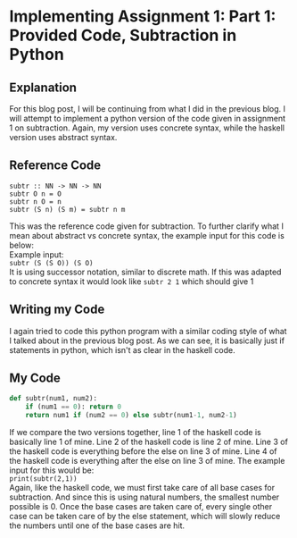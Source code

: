 # Implementing Assignment 1: Part 1: Provided Code, Subtraction in Python

## Explanation
For this blog post, I will be continuing from what I did in the previous blog. I will attempt to implement a python version of the code given in assignment 1 on subtraction. Again, my version uses concrete syntax, while the haskell version uses abstract syntax.

## Reference Code
```
subtr :: NN -> NN -> NN  
subtr O n = O
subtr n O = n
subtr (S n) (S m) = subtr n m
```
This was the reference code given for subtraction. To further clarify what I mean about abstract vs concrete syntax, the example input for this code is below:  
Example input:  
`subtr (S (S O)) (S O)`  
It is using successor notation, similar to discrete math. If this was adapted to concrete syntax it would look like `subtr 2 1` which should give 1

## Writing my Code
I again tried to code this python program with a similar coding style of what I talked about in the previous blog post. As we can see, it is basically just if statements in python, which isn't as clear in the haskell code.

## My Code
```python
def subtr(num1, num2):
    if (num1 == 0): return 0
    return num1 if (num2 == 0) else subtr(num1-1, num2-1)
```
If we compare the two versions together, line 1 of the haskell code is basically line 1 of mine. Line 2 of the haskell code is line 2 of mine. Line 3 of the haskell code is everything before the else on line 3 of mine. Line 4 of the haskell code is everything after the else on line 3 of mine.
The example input for this would be:  
`print(subtr(2,1))`  
Again, like the haskell code, we must first take care of all base cases for subtraction. And since this is using natural numbers, the smallest number possible is 0. Once the base cases are taken care of, every single other case can be taken care of by the else statement, which will slowly reduce the numbers until one of the base cases are hit.
